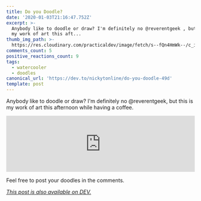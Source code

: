 ```yaml
---
title: Do you Doodle?
date: '2020-01-03T21:16:47.752Z'
excerpt: >-
  Anybody like to doodle or draw? I'm definitely no @reverentgeek , but this is
  my work of art this aft...
thumb_img_path: >-
  https://res.cloudinary.com/practicaldev/image/fetch/s--fQn4HmWk--/c_imagga_scale,f_auto,fl_progressive,h_420,q_auto,w_1000/https://thepracticaldev.s3.amazonaws.com/i/8p1b1em966ngaobjw11h.jpeg
comments_count: 5
positive_reactions_count: 9
tags:
  - watercooler
  - doodles
canonical_url: 'https://dev.to/nickytonline/do-you-doodle-49d'
template: post
---
```


Anybody like to doodle or draw? I'm definitely no @reverentgeek, but this is my work of art this afternoon while having a coffee.

<iframe class="liquidTag" src="https://dev.to/embed/instagram?args=B643kd2JlpA" style="border: 0; width: 100%;"></iframe>

Feel free to post your doodles in the comments.

_[This post is also available on DEV.](https://dev.to/nickytonline/do-you-doodle-49d)_

<script>
const parent = document.getElementsByTagName('head')[0];
const script = document.createElement('script');
script.type = 'text/javascript';
script.src = 'https://cdnjs.cloudflare.com/ajax/libs/iframe-resizer/4.1.1/iframeResizer.min.js';
script.charset = 'utf-8';
script.onload = function() {
    window.iFrameResize({}, '.liquidTag');
};
parent.appendChild(script);
</script>
